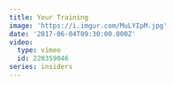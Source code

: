 ```yaml
---
title: Your Training
image: 'https://i.imgur.com/MuLYIpM.jpg'
date: '2017-06-04T09:30:00.000Z'
video:
  type: vimeo
  id: 220359046
series: insiders
---
```



